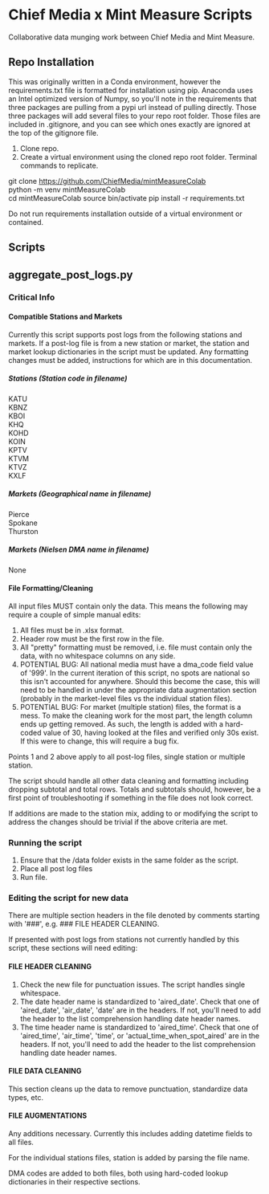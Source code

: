 # Chief Media x Mint Measure Scripts
Collaborative data munging work between Chief Media and Mint Measure.

## Repo Installation
This was originally written in a Conda environment, however the requirements.txt
file is formatted for installation using pip. Anaconda uses an Intel optimized
version of Numpy, so you'll note in the requirements that three packages are 
pulling from a pypi url instead of pulling directly. Those three packages will
add several files to your repo root folder. Those files are included in
.gitignore, and you can see which ones exactly are ignored at the top of the 
gitignore file.   

1. Clone repo. 
2. Create a virtual environment using the cloned repo root folder. Terminal 
commands to replicate.

git clone https://github.com/ChiefMedia/mintMeasureColab  
python -m venv mintMeasureColab  
cd mintMeasureColab
source bin/activate
pip install -r requirements.txt  

Do not run requirements installation outside of a virtual environment or
contained. 

## Scripts  

## aggregate_post_logs.py 

### Critical Info

#### Compatible Stations and Markets
Currently this script supports post logs from the following stations and
markets. If a post-log file is from a new station or market, the station and 
market lookup dictionaries in the script must be updated. Any formatting changes
must be added, instructions for which are in this documentation. 

##### Stations (Station code in filename)
KATU  
KBNZ  
KBOI  
KHQ  
KOHD  
KOIN  
KPTV  
KTVM  
KTVZ  
KXLF  

##### Markets (Geographical name in filename)
Pierce  
Spokane  
Thurston  

##### Markets (Nielsen DMA name in filename)
None  

#### File Formatting/Cleaning
All input files MUST contain only the data. This means the following may require
a couple of simple manual edits:
1. All files must be in .xlsx format.
2. Header row must be the first row in the file. 
3. All "pretty" formatting must be removed, i.e. file must contain only the 
data, with no whitespace columns on any side. 
4. POTENTIAL BUG: All national media must have a dma_code field value of '999'. 
In the current iteration of this script, no spots are national so this isn't 
accounted for anywhere. Should this become the case, this will need to be 
handled in under the appropriate data augmentation section (probably in the 
market-level files vs the individual station files).  
5. POTENTIAL BUG: For market (multiple station) files, the format is a mess. To 
make the cleaning work for the most part, the length column ends up getting 
removed. As such, the length is added with a hard-coded value of 30, having 
looked at the files and verified only 30s exist. If this were to change, this 
will require a bug fix. 

Points 1 and 2 above apply to all post-log files, single station or multiple 
station. 

The script should handle all other data cleaning and formatting including 
dropping subtotal and total rows. Totals and subtotals should, however, be a 
first point of troubleshooting if something in the file does not look correct. 

If additions are made to the station mix, 
adding to or modifying the script to address the changes should be trivial if 
the above criteria are met. 

### Running the script
1. Ensure that the /data folder exists in the same folder as the script. 
2. Place all post log files 
3. Run file. 

### Editing the script for new data
There are multiple section headers in the file denoted by comments starting with 
'###', e.g. ### FILE HEADER CLEANING. 

If presented with post logs from stations 
not currently handled by this script, these sections will need editing:

#### FILE HEADER CLEANING
1. Check the new file for punctuation issues. The script handles single 
whitespace. 
2. The date header name is standardized to 'aired_date'. Check that one of 
'aired_date', 'air_date', 'date' are in the headers. If not, you'll need to 
add the header to the list comprehension handling date header names. 
3. The time header name is standardized to 'aired_time'. Check that one of 
'aired_time', 'air_time', 'time', or 'actual_time_when_spot_aired' are in the 
headers. If not, you'll need to add the header to the list comprehension 
handling date header names. 

#### FILE DATA CLEANING
This section cleans up the data to remove punctuation, standardize data types, 
etc. 

#### FILE AUGMENTATIONS
Any additions necessary. Currently this includes adding datetime fields to all
files. 

For the individual stations files, station is added by parsing the file name. 

DMA codes are added to both files, both using hard-coded lookup dictionaries in
their respective sections.



